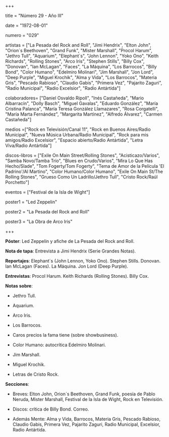 +++

title = "Número 29 - Año III"

date = "1972-08-01"

numero = "029"

artistas = ["La Pesada del Rock and Roll", "Jimi Hendrix", "Elton John", "Orion´s Beethoven", "Grand Funk", "Mister Marshall", "Procol Harum", "Jethro Tull", "Aquarium", "Elephant´s", "John Lennon", "Yoko Ono", "Keith Richards", "Rolling Stones", "Arco Iris", "Stephen Stills",  "Billy Cox", "Donovan", "Ian McLagan", "Faces", "La Máquina", "Los Barrocos", "Billy Bond", "Color Humano", "Edelmiro Molinari", "Jim Marshall", "Jon Lord", "Deep Purple", "Miguel Krochik", "Alma y Vida", "Los Barrocos", "Materia Gris", "Pescado Rabioso", "Claudio Gabis", "Primera Vez", "Pajarito Zaguri", "Radio Municipal", "Radio Excelsior", "Radio Antártida"]

colaboradores= ["Daniel Osvaldo Ripoll", "Inés Castañeda", "Mario Albarracín", "Dolly Basch", "Miguel Gavalas", "Eduardo González", "María Cristina Palanca", "María Teresa González Llamazares", "Rosa Corgatelli", "María Marta Fernández", "Margarita Martínez", "Alfredo Álvarez", "Carmen Castañeda"]

medios =["Rock en Televisión/Canal 11", "Rock en Buenos Aires/Radio Municipal", "Nueva Música Urbana/Radio Municipal", "Rock para mis amigos/Radio Excelsior", "Espacio abierto/Radio Antártida", "Letra Viva/Radio Antártida"]

discos-libros = ["Exile On Main Street/Rolling Stones", "Acisticazo/Varios", "Samba Novo/Tamba Trío", "Blues en Crudo/Varios", "Mira Lo Que Has Hecho/Slade", "Tom Fogerty/Tom Fogerty", "Tema de Amor de la Película 'El Padrino'/Al Martino", "Color Humano/Color Humano", "Exile On Main St/The Rolling Stones", "Grueso Como Un Ladrillo/Jethro Tull", "Cristo Rock/Raúl Porchetto"]

eventos = ["Festival de la Isla de Wight"]

poster1 = "Led Zeppelin"

poster2 = "La Pesada del Rock and Roll"

poster3 = "La Obra de Arco Iris"

+++

**Póster**: Led Zeppelin y afiche de La Pesada del Rock and Roll. 

**Nota de tapa**: Entrevista a Jimi Hendrix (Serie Grandes Notas).

**Reportajes**: Elephant´s (John Lennon, Yoko Ono). Stephen Stills. Donovan. Ian McLagan (Faces). La Máquina. Jon Lord (Deep Purple).

**Entrevistas**: Procol Harum. Keith Richards (Rolling Stones). Billy Cox.

**Notas sobre**:

- Jethro Tull.

- Aquarium.

- Arco Iris.

- Los Barrocos. 

- Caros precios la fama tiene (sobre showbusiness).

- Color Humano: autocrítica Edelmiro Molinari. 

- Jim Marshall.

- Miguel Krochik. 

- Letras de Cristo Rock.

**Secciones**:


 - Breves: Elton John, Orion´s Beethoven, Grand Funk, poesía de Pablo Neruda, Mister Marshall, Festival de la Isla de Wight, Rock en Televisión. 
 

- Discos: crítica de Billy Bond. Correo.

- Además Mente: Alma y Vida, Barrocos, Materia Gris, Pescado Rabioso, Claudio Gabis, Primera Vez, Pajarito Zaguri, Radio Municipal, Excelsior, Radio Antártida.
